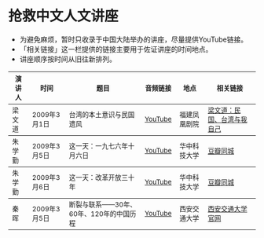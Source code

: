 # 抢救中文人文讲座

* 为避免麻烦，暂时只收录于中国大陆举办的讲座，尽量提供YouTube链接。
* 「相关链接」这一栏提供的链接主要用于佐证讲座的时间地点。
* 讲座顺序按时间从旧往新排列。

<table>
  
<thead><tr>
    <th><sub>演讲人</sub></th>
    <th><sub>时间</sub></th>
    <th><sub>题目</sub></th>
    <th><sub>音频链接</sub></th>
    <th><sub>地点</sub></th>
    <th><sub>相关链接</sub></th>
</tr></thead>
  
<tbody><tr>
    <td><sub>梁文道</sub></td>
    <td><sub>2009年3月1日</sub></td>
    <td><sub>台湾的本土意识与民国遗风</sub></td>
    <td><sub><a href="https://www.youtube.com/watch?v=5ZLK5nCPEXU">YouTube</a></sub></td>
    <td><sub>福建凤凰剧院</sub></td>
    <td><sub><a href="http://liangwendao.org/archives/1504">梁文道：民国、台湾与我自己</a></sub></td>
</tr></tbody>

<tbody><tr>
    <td><sub>朱学勤</sub></td>
    <td><sub>2009年3月5日</sub></td>
    <td><sub>这一天：一九七六年十月六日</sub></td>
    <td><sub><a href="https://www.youtube.com/watch?v=C3lj1hmhvS4&t">YouTube</a></sub></td>
    <td><sub>华中科技大学</sub></td>
    <td><sub><a href="https://www.douban.com/event/10544040/">豆瓣同城</a></sub></td>
</tr></tbody>

<tbody><tr>
    <td><sub>朱学勤</sub></td>
    <td><sub>2009年3月6日</sub></td>
    <td><sub>这一天：改革开放三十年</sub></td>
    <td><sub><a href="https://www.youtube.com/watch?v=jIh0P4VHW-Q">YouTube</a></sub></td>
    <td><sub>华中科技大学</sub></td>
    <td><sub><a href="https://www.douban.com/event/10544040/">豆瓣同城</a></sub></td>
</tr></tbody>

<tbody><tr>
    <td><sub>秦晖</sub></td>
    <td><sub>2009年3月5日</sub></td>
    <td><sub>断裂与联系——30年、60年、120年的中国历程</sub></td>
    <td><sub><a href="https://www.youtube.com/watch?v=AXVQkAeIHGA">YouTube</a></sub></td>
    <td><sub>西安交通大学</sub></td>
    <td><sub><a href="http://xsc.xjtu.edu.cn/info/1046/9018.htm">西安交通大学官网</a></sub></td>
</tr></tbody>

</table>
